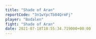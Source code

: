 ```yaml
---
title: "Shade of Aran"
reportCode: "3n1wYpcTb84QrmFj"
player: "Bodalen"
fight: "Shade of Aran"
date: 2021-07-18T18:55:34.719000+00:00
---
```


